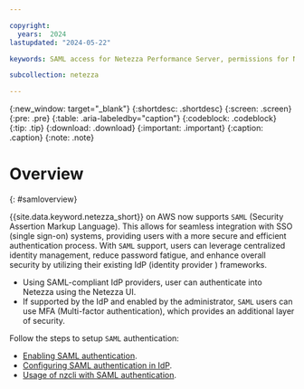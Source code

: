 ```yaml
---

copyright:
  years:  2024
lastupdated: "2024-05-22"

keywords: SAML access for Netezza Performance Server, permissions for Netezza Performance Server, identity and access management for Netezza Performance Server, roles for Netezza Performance Server, actions for Netezza Performance Server, assigning access for Netezza Performance Server

subcollection: netezza

---
```


{:new_window: target="_blank"}
{:shortdesc: .shortdesc}
{:screen: .screen}
{:pre: .pre}
{:table: .aria-labeledby="caption"}
{:codeblock: .codeblock}
{:tip: .tip}
{:download: .download}
{:important: .important}
{:caption: .caption}
{:note: .note}

# Overview
{: #samloverview}

{{site.data.keyword.netezza_short}} on AWS now supports `SAML` (Security Assertion Markup Language). This allows for seamless integration with SSO (single sign-on) systems, providing users with a more secure and efficient authentication process. With `SAML` support, users can leverage centralized identity management, reduce password fatigue, and enhance overall security by utilizing their existing IdP (identity provider ) frameworks.

- Using SAML-compliant IdP providers, user can authenticate into Netezza using the Netezza UI.
- If supported by the IdP and enabled by the administrator, `SAML` users can use MFA (Multi-factor authentication), which provides an additional layer of security.


Follow the steps to setup `SAML` authentication:

- [Enabling SAML authentication](/docs/netezza?topic=netezza-samliamauth).
- [Configuring SAML authentication in IdP](/docs/netezza?topic=netezza-saml-docs).
- [Usage of nzcli with SAML authentication](/docs/netezza?topic=netezza-usage-of-nzcli-with-saml-authentication).

